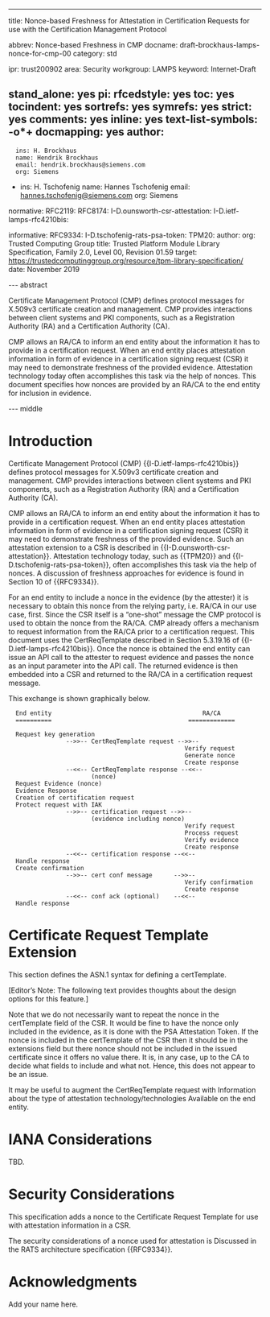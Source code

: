 ---
title: Nonce-based Freshness for Attestation in Certification Requests for use with the Certification Management Protocol

abbrev: Nonce-based Freshness in CMP
docname: draft-brockhaus-lamps-nonce-for-cmp-00
category: std

ipr: trust200902
area: Security
workgroup: LAMPS
keyword: Internet-Draft

stand_alone: yes
pi:
  rfcedstyle: yes
  toc: yes
  tocindent: yes
  sortrefs: yes
  symrefs: yes
  strict: yes
  comments: yes
  inline: yes
  text-list-symbols: -o*+
  docmapping: yes
author:
 -
      ins: H. Brockhaus
      name: Hendrik Brockhaus
      email: hendrik.brockhaus@siemens.com
      org: Siemens

 -
      ins: H. Tschofenig
      name: Hannes Tschofenig
      email: hannes.tschofenig@siemens.com
      org: Siemens

normative:
  RFC2119:
  RFC8174:
  I-D.ounsworth-csr-attestation:
  I-D.ietf-lamps-rfc4210bis:
  
informative:
  RFC9334:
  I-D.tschofenig-rats-psa-token:
  TPM20:
     author:
        org: Trusted Computing Group
     title: Trusted Platform Module Library Specification, Family 2.0, Level 00, Revision 01.59
     target: https://trustedcomputinggroup.org/resource/tpm-library-specification/
     date: November 2019

--- abstract

Certificate Management Protocol (CMP) defines protocol messages for
X.509v3 certificate creation and management. CMP provides interactions
between client systems and PKI components, such as a Registration
Authority (RA) and a Certification Authority (CA).

CMP allows an RA/CA to inform an end entity about the information
it has to provide in a certification request. When an end entity
places attestation information in form of evidence in a certification
signing request (CSR) it may need to demonstrate freshness of the
provided evidence. Attestation technology today often accomplishes
this task via the help of nonces. This document specifies how
nonces are provided by an RA/CA to the end entity for inclusion
in evidence. 

--- middle

#  Introduction

Certificate Management Protocol (CMP) {{I-D.ietf-lamps-rfc4210bis}}
defines protocol messages for X.509v3 certificate creation and
management. CMP provides interactions between client systems and
PKI components, such as a Registration Authority (RA) and a
Certification Authority (CA).

CMP allows an RA/CA to inform an end entity about the information
it has to provide in a certification request. When an end entity
places attestation information in form of evidence in a
certification signing request (CSR) it may need to demonstrate
freshness of the provided evidence. Such an attestation extension
to a CSR is described in {{I-D.ounsworth-csr-attestation}}.
Attestation technology today, such as {{TPM20}} and
{{I-D.tschofenig-rats-psa-token}}, often accomplishes this task
via the help of nonces. A discussion of freshness approaches
for evidence is found in Section 10 of {{RFC9334}}. 

For an end entity to include a nonce in the evidence (by the
attester) it is necessary to obtain this nonce from the relying
party, i.e. RA/CA in our use case, first. Since the CSR itself is
a “one-shot” message the CMP protocol is used to obtain the nonce
from the RA/CA. CMP already offers a mechanism to request
information from the RA/CA prior to a certification request.
This document uses the CertReqTemplate described in
Section 5.3.19.16 of {{I-D.ietf-lamps-rfc4210bis}}. Once the nonce
is obtained the end entity can issue an API call to the attester
to request evidence and passes the nonce as an input parameter
into the API call. The returned evidence is then embedded into
a CSR and returned to the RA/CA in a certification request message.

This exchange is shown graphically below.

~~~
  End entity                                          RA/CA
  ==========                                      =============

  Request key generation
                -->>-- CertReqTemplate request -->>--
                                                 Verify request
                                                 Generate nonce
                                                 Create response
                --<<-- CertReqTemplate response --<<--
                       (nonce) 
  Request Evidence (nonce)
  Evidence Response
  Creation of certification request
  Protect request with IAK
                -->>-- certification request -->>--
                       (evidence including nonce)
                                                 Verify request
                                                 Process request
                                                 Verify evidence
                                                 Create response
                --<<-- certification response --<<--
  Handle response
  Create confirmation
                -->>-- cert conf message      -->>--
                                                 Verify confirmation
                                                 Create response
                --<<-- conf ack (optional)    --<<--
  Handle response
~~~

# Certificate Request Template Extension

This section defines the ASN.1 syntax for defining a certTemplate.

[Editor’s Note: The following text provides thoughts about the
design options for this feature.]

Note that we do not necessarily want to repeat the nonce in the
certTemplate field of the CSR. It would be fine to have the nonce
only included in the evidence, as it is done with the PSA Attestation
Token. If the nonce is included in the certTemplate of the CSR
then it should be in the extensions field but there nonce should not
be included in the issued certificate since it offers no value there.
It is, in any case, up to the CA to decide what fields to include
and what not. Hence, this does not appear to be an issue.

It may be useful to augment the CertReqTemplate request with
Information about the type of attestation technology/technologies
Available on the end entity.

#  IANA Considerations

TBD.

#  Security Considerations

This specification adds a nonce to the Certificate Request Template
for use with attestation information in a CSR.

The security considerations of a nonce used for attestation is
Discussed in the RATS architecture specification {{RFC9334}}.

#  Acknowledgments

Add your name here. 

